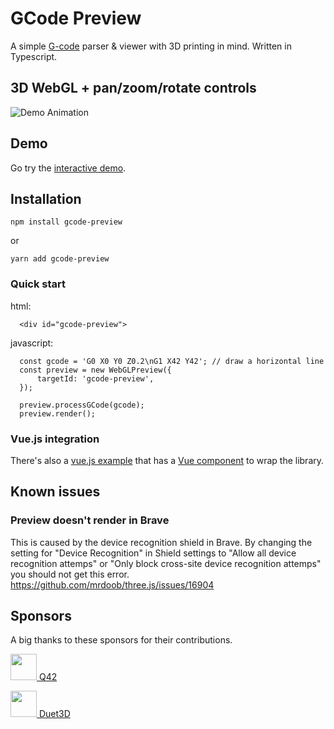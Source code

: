 # GCode Preview
A simple [G-code](https://en.wikipedia.org/wiki/G-code) parser & viewer with 3D printing in mind. Written in Typescript. 

## 3D WebGL + pan/zoom/rotate controls
![Demo Animation](../assets/benchy.gif?raw=true)

## Demo
Go try the [interactive demo](https://gcode-preview.web.app/).


## Installation

 `npm install gcode-preview`

or

`yarn add gcode-preview`


### Quick start

html:
```
  <div id="gcode-preview">
```

javascript:
```  
  const gcode = 'G0 X0 Y0 Z0.2\nG1 X42 Y42'; // draw a horizontal line
  const preview = new WebGLPreview({
      targetId: 'gcode-preview',
  });
  
  preview.processGCode(gcode);
  preview.render();
```

### Vue.js integration
There's also a [vue.js example](https://github.com/remcoder/gcode-preview-vue-demo) that has a [Vue component](https://github.com/remcoder/gcode-preview-vue-demo/blob/master/src/components/GCodePreview.vue) to wrap the library.

## Known issues
### Preview doesn't render in Brave
This is caused by the device recognition shield in Brave. By changing the setting for "Device Recognition" in Shield settings to "Allow all device recognition attemps" or "Only block cross-site device recognition attemps" you should not get this error.
https://github.com/mrdoob/three.js/issues/16904

## Sponsors

A big thanks to these sponsors for their contributions. 

[<img width=42 src="http://logo.q42.com/q42-logo.svg" /> Q42 ](http://q42.com)

[<img width=42 src="https://www.duet3d.com/image/catalog/logo/50_blue_wifi.png"> Duet3D](https://www.duet3d.com/)
